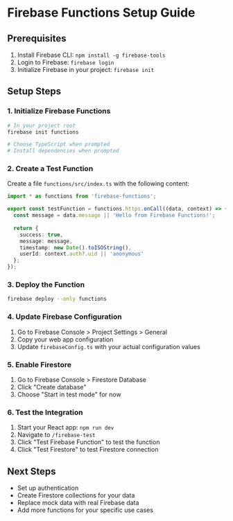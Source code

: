 # Firebase Functions Setup Guide

## Prerequisites
1. Install Firebase CLI: `npm install -g firebase-tools`
2. Login to Firebase: `firebase login`
3. Initialize Firebase in your project: `firebase init`

## Setup Steps

### 1. Initialize Firebase Functions
```bash
# In your project root
firebase init functions

# Choose TypeScript when prompted
# Install dependencies when prompted
```

### 2. Create a Test Function
Create a file `functions/src/index.ts` with the following content:

```typescript
import * as functions from 'firebase-functions';

export const testFunction = functions.https.onCall((data, context) => {
  const message = data.message || 'Hello from Firebase Functions!';
  
  return {
    success: true,
    message: message,
    timestamp: new Date().toISOString(),
    userId: context.auth?.uid || 'anonymous'
  };
});
```

### 3. Deploy the Function
```bash
firebase deploy --only functions
```

### 4. Update Firebase Configuration
1. Go to Firebase Console > Project Settings > General
2. Copy your web app configuration
3. Update `firebaseConfig.ts` with your actual configuration values

### 5. Enable Firestore
1. Go to Firebase Console > Firestore Database
2. Click "Create database"
3. Choose "Start in test mode" for now

### 6. Test the Integration
1. Start your React app: `npm run dev`
2. Navigate to `/firebase-test`
3. Click "Test Firebase Function" to test the function
4. Click "Test Firestore" to test Firestore connection

## Next Steps
- Set up authentication
- Create Firestore collections for your data
- Replace mock data with real Firebase data
- Add more functions for your specific use cases
